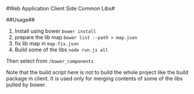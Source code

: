 #Web Application Client Side Common Libs#

##Usage##
1. Install using bower ```bower install```
2. prepare the lib map ```bower list --path > map.json```
3. fix lib map in ```map-fix.json```
4. Build some of the libs ```node run.js all```

Then select from ```/bower_components```

Note that the build script here is not to build the whole project like the build package in client. It is used only for merging contents of some of the libs pulled by bower.